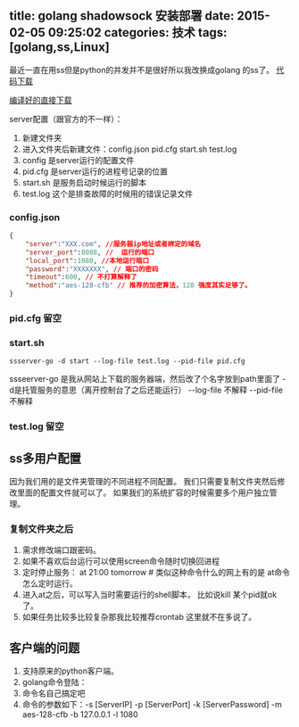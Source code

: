 title: golang shadowsock 安装部署
date: 2015-02-05 09:25:02
categories: 技术
tags: [golang,ss,Linux]
---

最近一直在用ss但是python的并发并不是很好所以我改换成golang 的ss了。
[代码下载](https://github.com/lijianying10/shadowsocks-go)

[编译好的直接下载](http://dl.chenyufei.info/shadowsocks/)

server配置（跟官方的不一样）：
1. 新建文件夹
2. 进入文件夹后新建文件：config.json  pid.cfg  start.sh  test.log
  1. config 是server运行的配置文件
  2. pid.cfg 是server运行的进程号记录的位置
  3. start.sh 是服务启动时候运行的脚本
  4. test.log 这个是排查故障的时候用的错误记录文件


### config.json
``` json
{
    "server":"XXX.com", //服务器ip地址或者绑定的域名
    "server_port":8088, //  运行的端口
    "local_port":1080, //本地运行端口
    "password":"XXXXXXX", // 端口的密码
    "timeout":600, // 不打算解释了
    "method":"aes-128-cfb" // 推荐的加密算法，128 强度其实足够了。
}
```

### pid.cfg 留空

### start.sh
```shell
ssserver-go -d start --log-file test.log --pid-file pid.cfg
```
ssseerver-go 是我从网站上下载的服务器端，然后改了个名字放到path里面了
-d是托管服务的意思（离开控制台了之后还能运行）
--log-file 不解释
--pid-file 不解释

### test.log 留空

## ss多用户配置

因为我们用的是文件夹管理的不同进程不同配置。
我们只需要复制文件夹然后修改里面的配置文件就可以了。
如果我们的系统扩容的时候需要多个用户独立管理。
### 复制文件夹之后
1. 需求修改端口跟密码。
2. 如果不喜欢后台运行可以使用screen命令随时切换回进程
3. 定时停止服务： at 21:00 tomorrow # 类似这种命令什么的网上有的是 at命令怎么定时运行。
4. 进入at之后，可以写入当时需要运行的shell脚本， 比如说kill 某个pid就ok了。
5. 如果任务比较多比较复杂那我比较推荐crontab 这里就不在多说了。

## 客户端的问题

1. 支持原来的python客户端。
2. golang命令登陆：
  1. 命令名自己搞定吧
  2. 命令的参数如下：-s [ServerIP] -p [ServerPort] -k [ServerPassword] -m aes-128-cfb -b 127.0.0.1 -l 1080
